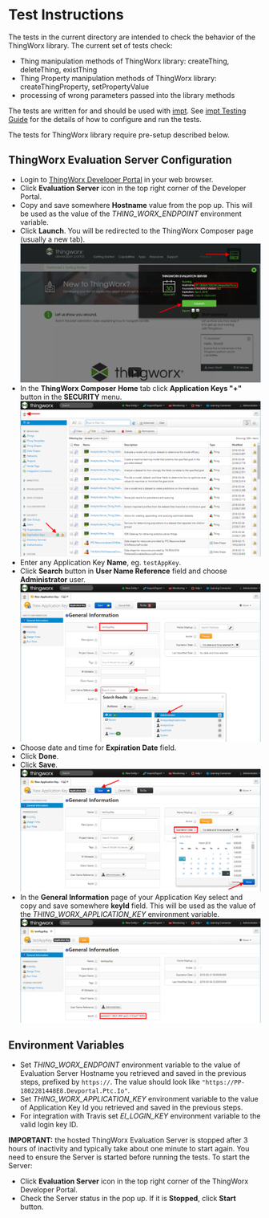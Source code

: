 # Test Instructions

The tests in the current directory are intended to check the behavior of the ThingWorx library. The current set of tests check:
- Thing manipulation methods of ThingWorx library: createThing, deleteThing, existThing
- Thing Property manipulation methods of ThingWorx library: createThingProperty, setPropertyValue
- processing of wrong parameters passed into the library methods

The tests are written for and should be used with [impt](https://github.com/electricimp/imp-central-impt). See [impt Testing Guide](https://github.com/electricimp/imp-central-impt/blob/master/TestingGuide.md) for the details of how to configure and run the tests.

The tests for ThingWorx library require pre-setup described below.

## ThingWorx Evaluation Server Configuration

- Login to [ThingWorx Developer Portal](https://developer.thingworx.com) in your web browser.
- Click **Evaluation Server** icon in the top right corner of the Developer Portal.
- Copy and save somewhere **Hostname** value from the pop up. This will be used as the value of the *THING_WORX_ENDPOINT* environment variable.
- Click **Launch**. You will be redirected to the ThingWorx Composer page (usually a new tab).
![LaunchThingWorx](../png/LaunchThingWorx.png?raw=true)
- In the **ThingWorx Composer** **Home** tab click **Application Keys "+"** button in the **SECURITY** menu.
![AddAppKey](../png/AddAppKey.png?raw=true)
- Enter any Application Key **Name**, eg. `testAppKey`.
- Click **Search** button in **User Name Reference** field and choose **Administrator** user.
![AppKeyUser](../png/AppKeyUser.png?raw=true)
- Choose date and time for **Expiration Date** field.
- Click **Done**.
- Click **Save**.
![AppKeyExpirationDate](../png/AppKeyExpirationDate.png?raw=true)
- In the **General Information** page of your Application Key select and copy and save somewhere **keyId** field. This will be used as the value of the *THING_WORX_APPLICATION_KEY* environment variable.
![AppKeyId](../png/AppKeyId.png?raw=true)

## Environment Variables

- Set *THING_WORX_ENDPOINT* environment variable to the value of Evaluation Server Hostname you retrieved and saved in the previous steps, prefixed by `https://`. The value should look like `"https://PP-1802281448E8.Devportal.Ptc.Io"`.
- Set *THING_WORX_APPLICATION_KEY* environment variable to the value of Application Key Id you retrieved and saved in the previous steps.
- For integration with Travis set *EI_LOGIN_KEY* environment variable to the valid login key ID.

**IMPORTANT:** the hosted ThingWorx Evaluation Server is stopped after 3 hours of inactivity and typically take about one minute to start again.
You need to ensure the Server is started before running the tests.
To start the Server:
- Click **Evaluation Server** icon in the top right corner of the ThingWorx Developer Portal.
- Check the Server status in the pop up. If it is **Stopped**, click **Start** button.
